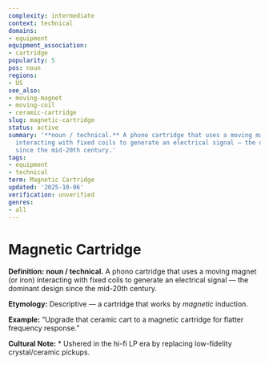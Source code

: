 ```yaml
---
complexity: intermediate
context: technical
domains:
- equipment
equipment_association:
- cartridge
popularity: 5
pos: noun
regions:
- US
see_also:
- moving-magnet
- moving-coil
- ceramic-cartridge
slug: magnetic-cartridge
status: active
summary: '**noun / technical.** A phono cartridge that uses a moving magnet (or iron)
  interacting with fixed coils to generate an electrical signal — the dominant design
  since the mid-20th century.'
tags:
- equipment
- technical
term: Magnetic Cartridge
updated: '2025-10-06'
verification: unverified
genres:
- all
---
```


# Magnetic Cartridge

**Definition:** **noun / technical.** A phono cartridge that uses a moving magnet (or iron) interacting with fixed coils to generate an electrical signal — the dominant design since the mid-20th century.

**Etymology:** Descriptive — a cartridge that works by *magnetic* induction.

**Example:** “Upgrade that ceramic cart to a magnetic cartridge for flatter frequency response.”

**Cultural Note:** * Ushered in the hi-fi LP era by replacing low-fidelity crystal/ceramic pickups.

